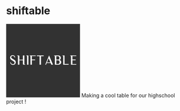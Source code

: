 # shiftable

![image](https://github.com/Shiftable/shiftable/blob/master/res/21253175.jpg)
Making a cool table for our highschool project !

